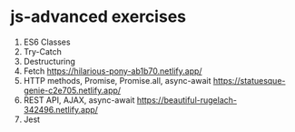 # js-advanced exercises

1. ES6 Classes
2. Try-Catch
3. Destructuring
4. Fetch
   https://hilarious-pony-ab1b70.netlify.app/
5. HTTP methods, Promise, Promise.all, async-await
   https://statuesque-genie-c2e705.netlify.app/
6. REST API, AJAX, async-await
   https://beautiful-rugelach-342496.netlify.app/
7. Jest
